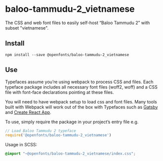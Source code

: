 
# baloo-tammudu-2_vietnamese

The CSS and web font files to easily self-host “Baloo Tammudu 2” with subset "vietnamese".

## Install

`npm install --save @openfonts/baloo-tammudu-2_vietnamese`

## Use

Typefaces assume you’re using webpack to process CSS and files. Each typeface
package includes all necessary font files (woff2, woff) and a CSS file with
font-face declarations pointing at these files.

You will need to have webpack setup to load css and font files. Many tools built
with Webpack will work out of the box with Typefaces such as [Gatsby](https://github.com/gatsbyjs/gatsby)
and [Create React App](https://github.com/facebookincubator/create-react-app).

To use, simply require the package in your project’s entry file e.g.

```javascript
// Load Baloo Tammudu 2 typeface
require('@openfonts/baloo-tammudu-2_vietnamese')
```

Usage in SCSS:
```scss
@import "~@openfonts/baloo-tammudu-2_vietnamese/index.css";
```
